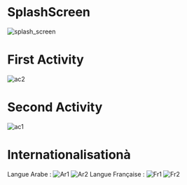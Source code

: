 # SplashScreen
![splash_screen](https://user-images.githubusercontent.com/105364446/221422250-a97fde33-745d-4a0b-9a7b-091eee6a3c68.png)
# First Activity
![ac2](https://user-images.githubusercontent.com/105364446/221812260-6801ee6d-327b-4707-bf6f-3dee2528c511.png)
# Second Activity
![ac1](https://user-images.githubusercontent.com/105364446/221812299-cce812d6-ed11-4ac1-ac2e-80c09626c1bf.png)

# Internationalisationà
Langue Arabe :
![Ar1](https://user-images.githubusercontent.com/105364446/222005915-b478cce6-d9f1-4749-9108-6f24eb6a36f4.jpg)
![Ar2](https://user-images.githubusercontent.com/105364446/222005875-f68a4271-6719-431f-8a1f-c781ead03437.jpg)
Langue Française :
![Fr1](https://user-images.githubusercontent.com/105364446/222006077-1957eaa6-60d1-4ea8-9de4-06ede04a9dce.jpg)
![Fr2](https://user-images.githubusercontent.com/105364446/222006110-f2e50f72-d1df-47ae-86a7-a43dfcadb9ee.jpg)
